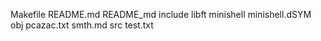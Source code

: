 Makefile
README.md
README_md
include
libft
minishell
minishell.dSYM
obj
pcazac.txt
smth.md
src
test.txt
